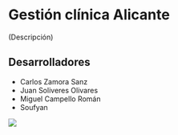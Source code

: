 # Gestión clínica Alicante 
(Descripción)

## Desarrolladores

* Carlos Zamora Sanz
* Juan Soliveres Olivares
* Miguel Campello Román
* Soufyan 


![](http://mailtrain.org/mailtrain.png)
